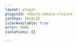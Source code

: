 ```yaml
---
layout: plugin
pluginId: nebula.nebula-clojure
jarSha1: INVALID
isJarAvailable: true
error: NONE
violations: []

---
```

